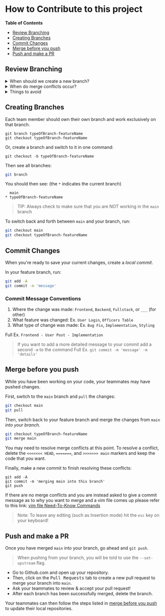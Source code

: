 <!-- @format -->

# How to Contribute to this project

**Table of Contents**

- [Review Branching](#review-branching)
- [Creating Branches](#creating-branches)
- [Commit Changes](#commit-changes)
- [Merge before you push](#merge-before-you-push)
- [Push and make a PR](#push-and-make-a-pr)

## Review Branching

<details><summary>When should we create a new branch?</summary><br>

Branches are used to diverge from the main code base. They are useful because they create a copy of existing code without modifying the existing code. Think of it as your very own sandbox where you can create anything new.

Therefore, a new branch should be created for any new change to any of the files in the project. This includes but is not limited to creating a new feature in the repo and/or fixing a bug in the repo.

</details>

<details><summary>When do merge conflicts occur?</summary><br>

Merge conflicts occur when we have code that could possibly overwrite code that was already there. They are bound to happen if multiple people are working on the same file.

</details>

<details><summary>Things to avoid</summary><br>

The `main` branch should always have working code so as a best practice...

- Don't work off of the `main` branch.
- Avoid merging code that hasn't been tested or reviewed into the `main` branch.

</details>

## Creating Branches

Each team member should own their own branch and work exclusively on that branch.

```
git branch typeOfBranch-featureName
git checkout typeOfBranch-featureName
```

Or, create a branch and switch to it in one command:

```
git checkout -b typeOfBranch-featureName
```

Then see all branches:

```sh
git branch
```

You should then see: (the `*` indicates the current branch)

```
  main
* typeOfBranch-featureName
```

> TIP: Always check to make sure that you are NOT working in the `main` branch

To switch back and forth between `main` and your branch, run:

```sh
git checkout main
git checkout typeOfBranch-featureName
```

## Commit Changes

When you're ready to save your current changes, create a _local commit_.

In your feature branch, run:

```sh
git add -A
git commit -m 'message'
```

### Commit Message Conventions

1. Where the change was made: `Frontend`, `Backend`, `Fullstack`, or `___` (for other)
2. What feature was changed: Ex. `User Login`, `Officers Table`
3. What type of change was made: Ex. `Bug Fix`, `Implementation`, `Styling`

Full Ex. `Frontend - User Post - Implementation`

> If you want to add a more detailed message to your commit add a second `-m` to the command
> Full Ex. `git commit -m 'message' -m 'details'`

## Merge before you push

While you have been working on your code, your teammates may have pushed changes.

First, switch to the `main` branch and `pull` the changes:

```sh
git checkout main
git pull
```

Then, switch back to your feature branch and merge the changes from `main` _into your branch_.

```sh
git checkout typeOfBranch-featureName
git merge main
```

You may need to resolve merge conflicts at this point. To resolve a conflict, delete the `<<<<<<< HEAD`, `=======`, and `>>>>>>> main` markers and keep the code that you want.

Finally, make a new commit to finish resolving these conflicts:

```
git add -A
git commit -m 'merging main into this branch'
git push
```

If there are no merge conflicts and you are instead asked to give a commit message as to why you want to merge and a vim file comes up please refer to this link: [vim file Need-To-Know Commands](https://www.phys.hawaii.edu/~mza/PC/vim.html)

> Note: To leave any editing (such as Insertion mode) hit the `esc` key on your keyboard!

## Push and make a PR

Once you have merged `main` into your branch, go ahead and `git push`.

> When pushing from your branch, you will be told to use the `--set-upstream` flag.

- Go to Github.com and open up your repository.
- Then, click on the <kbd>Pull Requests</kbd> tab to create a new pull request to merge your branch into `main`.
- Ask your teammates to review & accept your pull request!
- After each branch has been successfully merged, delete the branch.

Your teammates can then follow the steps listed in [merge before you push](#merge-before-you-push) to update their local repositories.
